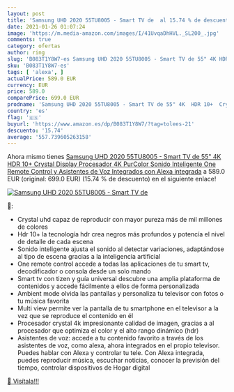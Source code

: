 ```yaml
---
layout: post
title: 'Samsung UHD 2020 55TU8005 - Smart TV de  al 15.74 % de descuento'
date: 2021-01-26 01:07:24
image: 'https://m.media-amazon.com/images/I/41UvqaDhHVL._SL200_.jpg'
comments: true
category: ofertas
author: ring
slug: 'B083T1Y8W7-es Samsung UHD 2020 55TU8005 - Smart TV de 55" 4K HDR 10+...'
sku: 'B083T1Y8W7-es'
tags: [ 'alexa', ]
actualPrice: 589.0 EUR
currency: EUR
price: 589.0
comparePrice: 699.0 EUR
prodname: 'Samsung UHD 2020 55TU8005 - Smart TV de 55" 4K  HDR 10+  Crystal Display  Procesador 4K  PurColor  Sonido Inteligente  One Remote Control y Asistentes de Voz Integrados  con Alexa integrada'
country: 'es'
flag: '🇪🇸'
buyurl: 'https://www.amazon.es/dp/B083T1Y8W7/?tag=tolees-21'
descuento: '15.74'
average: '557.739605263158'
---
```


Ahora mismo tienes [Samsung UHD 2020 55TU8005 - Smart TV de 55" 4K  HDR 10+  Crystal Display  Procesador 4K  PurColor  Sonido Inteligente  One Remote Control y Asistentes de Voz Integrados  con Alexa integrada](https://www.amazon.es/dp/B083T1Y8W7/?tag=tolees-21) a 589.0 EUR (original: 699.0 EUR) (15.74 %  de descuento) en el siguiente enlace!

[![Samsung UHD 2020 55TU8005 - Smart TV de ](https://m.media-amazon.com/images/I/41UvqaDhHVL._SL200_.jpg)](https://www.amazon.es/dp/B083T1Y8W7/?tag=tolees-21)

🔎:

- Crystal uhd capaz de reproducir con mayor pureza más de mil millones de colores
- Hdr 10+ la tecnología hdr crea negros más profundos y potencía el nivel de detalle de cada escena
- Sonido inteligente ajusta el sonido al detectar variaciones, adaptándose al tipo de escena gracias a la inteligencia artificial
- One remote control accede a todas las aplicaciones de tu smart tv, decodificador o consola desde un solo mando
- Smart tv con tizen y guía universal descubre una amplia plataforma de contenidos y accede fácilmente a ellos de forma personalizada
- Ambient mode olvida las pantallas y personaliza tu televisor con fotos o tu música favorita
- Multi view permite ver la pantalla de tu smartphone en el televisor a la vez que se reproduce el contenido en él
- Procesador crystal 4k impresionante calidad de imagen, gracias a al procesador que optimiza el color y el alto rango dinámico (hdr)
- Asistentes de voz: accede a tu contenido favorito a través de los asistentes de voz, como alexa, ahora integrados en el propio televisor. Puedes hablar con Alexa y controlar tu tele. Con Alexa integrada, puedes reproducir música, escuchar noticias, conocer la previsión del tiempo, controlar dispositivos de Hogar digital

[🛒 Visítala!!!](https://www.amazon.es/dp/B083T1Y8W7/?tag=tolees-21)
